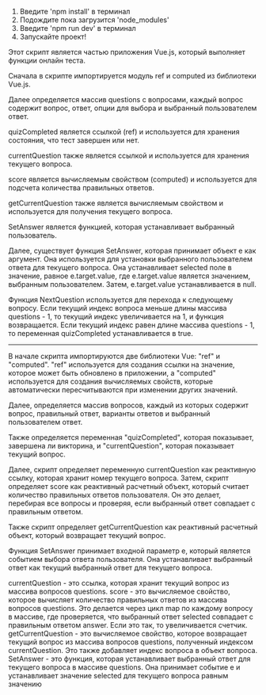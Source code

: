 1) Введите 'npm install' в терминал
2) Подождите пока загрузится 'node_modules'
3) Введите 'npm run dev' в терминал
4) Запускайте проект!

Этот скрипт является частью приложения Vue.js, который выполняет функции онлайн теста.

Сначала в скрипте импортируется модуль ref и computed из библиотеки Vue.js.

Далее определяется массив questions с вопросами, каждый вопрос содержит вопрос, ответ, опции для выбора и выбранный пользователем ответ.

quizCompleted является ссылкой (ref) и используется для хранения состояния, что тест завершен или нет.

currentQuestion также является ссылкой и используется для хранения текущего вопроса.

score является вычисляемым свойством (computed) и используется для подсчета количества правильных ответов.

getCurrentQuestion также является вычисляемым свойством и используется для получения текущего вопроса.

SetAnswer является функцией, которая устанавливает выбранный пользователь.

Далее, существует функция SetAnswer, которая принимает объект e как аргумент. Она используется для установки выбранного пользователем ответа для текущего вопроса. Она устанавливает selected поле в значение, равное e.target.value, где e.target.value является значением, выбранным пользователем. Затем, e.target.value устанавливается в null.

Функция NextQuestion используется для перехода к следующему вопросу. Если текущий индекс вопроса меньше длины массива questions - 1, то текущий индекс увеличивается на 1, и функция возвращается. Если текущий индекс равен длине массива questions - 1, то переменная quizCompleted устанавливается в true.

-----------------------------------------------------------------------------------------

В начале скрипта импортируются две библиотеки Vue: "ref" и "computed". "ref" используется для создания ссылки на значение, которое может быть обновлено в приложении, а "computed" используется для создания вычисляемых свойств, которые автоматически пересчитываются при изменении других значений.

Далее, определяется массив вопросов, каждый из которых содержит вопрос, правильный ответ, варианты ответов и выбранный пользователем ответ.

Также определяется переменная "quizCompleted", которая показывает, завершена ли викторина, и "currentQuestion", которая показывает текущий вопрос.

Далее, скрипт определяет переменную currentQuestion как реактивную ссылку, которая хранит номер текущего вопроса. Затем, скрипт определяет score как реактивный расчетный объект, который считает количество правильных ответов пользователя. Он это делает, перебирая все вопросы и проверяя, если выбранный ответ совпадает с правильным ответом.

Также скрипт определяет getCurrentQuestion как реактивный расчетный объект, который возвращает текущий вопрос.

Функция SetAnswer принимает входной параметр e, который является событием выбора ответа пользователя. Она устанавливает выбранный ответ как текущий выбранный ответ для текущего вопроса. 

currentQuestion - это ссылка, которая хранит текущий вопрос из массива вопросов questions.
score - это вычисляемое свойство, которое вычисляет количество правильных ответов из массива вопросов questions. Это делается через цикл map по каждому вопросу в массиве, где проверяется, что выбранный ответ selected совпадает с правильным ответом answer. Если это так, то увеличивается счетчик.
getCurrentQuestion - это вычисляемое свойство, которое возвращает текущий вопрос из массива вопросов questions, полученный индексом currentQuestion. Это также добавляет индекс вопроса в объект вопроса.
SetAnswer - это функция, которая устанавливает выбранный ответ для текущего вопроса в массиве questions. Она принимает событие e и устанавливает значение selected для текущего вопроса равным значению
